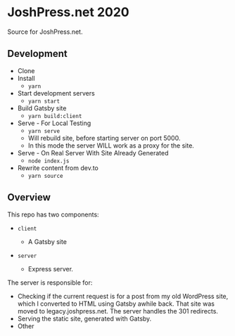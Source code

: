 # JoshPress.net 2020

Source for JoshPress.net.

## Development

- Clone
- Install
  - `yarn`
- Start development servers
  - `yarn start`
- Build Gatsby site
  - `yarn build:client`
- Serve - For Local Testing
  - `yarn serve`
  - Will rebuild site, before starting server on port 5000.
  - In this mode the server WILL work as a proxy for the site.
- Serve - On Real Server With Site Already Generated
  - `node index.js`
- Rewrite content from dev.to
  - `yarn source`

## Overview

This repo has two components:

- `client`

  - A Gatsby site

- `server`
  - Express server.

The server is responsible for:

- Checking if the current request is for a post from my old WordPress site, which I converted to HTML using Gatsby awhile back. That site was moved to legacy.joshpress.net. The server handles the 301 redirects.
- Serving the static site, generated with Gatsby.
- Other
